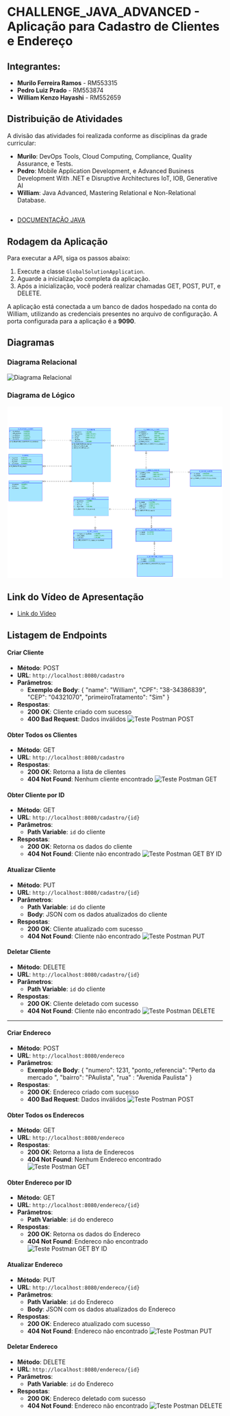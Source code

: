# CHALLENGE_JAVA_ADVANCED - Aplicação para Cadastro de Clientes e Endereço

## Integrantes:
- **Murilo Ferreira Ramos** - RM553315
- **Pedro Luiz Prado** - RM553874
- **William Kenzo Hayashi** - RM552659

## Distribuição de Atividades
A divisão das atividades foi realizada conforme as disciplinas da grade curricular:

- **Murilo**: DevOps Tools, Cloud Computing, Compliance, Quality Assurance, e Tests.
- **Pedro**: Mobile Application Development, e Advanced Business Development With .NET e  Disruptive Architectures IoT, IOB, Generative AI
- **William**: Java Advanced, Mastering Relational e Non-Relational Database.



##
- [DOCUMENTAÇÃO JAVA](Documentos/Documentação/DOCUMENTAÇÃO%20JAVA.pdf)

## Rodagem da Aplicação
Para executar a API, siga os passos abaixo:

1. Execute a classe `GlobalSolutionApplication`.
2. Aguarde a inicialização completa da aplicação.
3. Após a inicialização, você poderá realizar chamadas GET, POST, PUT, e DELETE.

A aplicação está conectada a um banco de dados hospedado na conta do William, utilizando as credenciais presentes no arquivo de configuração. A porta configurada para a aplicação é a **9090**.

## Diagramas
### Diagrama Relacional
![Diagrama Relacional](Documentos/Relacional.png)

### Diagrama de Lógico
![Diagrama Lógico](Documentos/Logical.png)

## Link do Vídeo de Apresentação
- [Link do Vídeo](https://youtu.be/Y9_4OHeAdfs)

## Listagem de Endpoints

#### Criar Cliente
- **Método**: POST
- **URL**: `http://localhost:8080/cadastro`
- **Parâmetros**: 
  - **Exemplo de Body**:
  {
	"name": "William",
    "CPF": "38-34386839",
    "CEP": "04321070",
    "primeiroTratamento": "Sim"
}
- **Respostas**:
  - **200 OK**: Cliente criado com sucesso
  - **400 Bad Request**: Dados inválidos
![Teste Postman POST](Documentos/POST_JAVA.png)


#### Obter Todos os Clientes
- **Método**: GET
- **URL**: `http://localhost:8080/cadastro`
- **Respostas**:
  - **200 OK**: Retorna a lista de clientes
  - **404 Not Found**: Nenhum cliente encontrado
![Teste Postman GET](Documentos/GET_JAVA.png)

#### Obter Cliente por ID
- **Método**: GET
- **URL**: `http://localhost:8080/cadastro/{id}`
- **Parâmetros**: 
  - **Path Variable**: `id` do cliente
- **Respostas**:
  - **200 OK**: Retorna os dados do cliente
  - **404 Not Found**: Cliente não encontrado
![Teste Postman GET BY ID](Documentos/get_by_id.png)


#### Atualizar Cliente
- **Método**: PUT
- **URL**: `http://localhost:8080/cadastro/{id}`
- **Parâmetros**: 
  - **Path Variable**: `id` do cliente
  - **Body**: JSON com os dados atualizados do cliente
- **Respostas**:
  - **200 OK**: Cliente atualizado com sucesso
  - **404 Not Found**: Cliente não encontrado
  ![Teste Postman PUT](Documentos/UPDATE.png)

#### Deletar Cliente
- **Método**: DELETE
- **URL**: `http://localhost:8080/cadastro/{id}`
- **Parâmetros**: 
  - **Path Variable**: `id` do cliente
- **Respostas**:
  - **200 OK**: Cliente deletado com sucesso
  - **404 Not Found**: Cliente não encontrado
![Teste Postman DELETE](Documentos/delete.png)


***


#### Criar Endereco
- **Método**: POST
- **URL**: `http://localhost:8080/endereco`
- **Parâmetros**: 
  - **Exemplo de Body**:
{
    "numero": 1231,
    "ponto_referencia": "Perto da mercado ",
    "bairro": "PAulista",
    "rua" : "Avenida Paulista"
}
- **Respostas**:
  - **200 OK**: Endereco criado com sucesso
  - **400 Bad Request**: Dados inválidos
![Teste Postman POST](Documentos/POST_ENDERECO.png)

#### Obter Todos os Enderecos
- **Método**: GET
- **URL**: `http://localhost:8080/endereco`
- **Respostas**:
  - **200 OK**: Retorna a lista de Enderecos
  - **404 Not Found**: Nenhum Endereco encontrado
![Teste Postman GET](Documentos/GET_ENDERECO.png)

#### Obter Endereco por ID
- **Método**: GET
- **URL**: `http://localhost:8080/endereco/{id}`
- **Parâmetros**: 
  - **Path Variable**: `id` do endereco
- **Respostas**:
  - **200 OK**: Retorna os dados do Endereco
  - **404 Not Found**: Endereco não encontrado
![Teste Postman GET BY ID](Documentos/GET_BY_ID_ENDERECO.png)



#### Atualizar Endereco
- **Método**: PUT
- **URL**: `http://localhost:8080/endereco/{id}`
- **Parâmetros**: 
  - **Path Variable**: `id` do Endereco
  - **Body**: JSON com os dados atualizados do Endereco
- **Respostas**:
  - **200 OK**: Endereco atualizado com sucesso
  - **404 Not Found**: Endereco não encontrado
  ![Teste Postman PUT](Documentos/PUT_ENDERECO.png)

#### Deletar Endereco
- **Método**: DELETE
- **URL**: `http://localhost:8080/endereco/{id}`
- **Parâmetros**: 
  - **Path Variable**: `id` do Endereco
- **Respostas**:
  - **200 OK**: Endereco deletado com sucesso
  - **404 Not Found**: Endereco não encontrado
![Teste Postman DELETE](Documentos/DELETE_ENDERECO.png)
